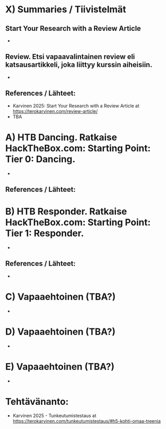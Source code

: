 # X) Summaries / Tiivistelmät

## Start Your Research with a Review Article
-

## Review. Etsi vapaavalintainen review eli katsausartikkeli, joka liittyy kurssin aiheisiin.
-

## References / Lähteet:
- Karvinen 2025: Start Your Research with a Review Article at https://terokarvinen.com/review-article/ 
- TBA


# A) HTB Dancing. Ratkaise HackTheBox.com: Starting Point: Tier 0: Dancing.
-
## References / Lähteet:


# B) HTB Responder. Ratkaise HackTheBox.com: Starting Point: Tier 1: Responder.
-
## References / Lähteet:
-

# C) Vapaaehtoinen (TBA?)
-
# D) Vapaaehtoinen (TBA?)
-
# E) Vapaaehtoinen (TBA?)
-



# Tehtävänanto:
- Karvinen 2025 - Tunkeutumistestaus at https://terokarvinen.com/tunkeutumistestaus/#h5-kohti-omaa-treenia
